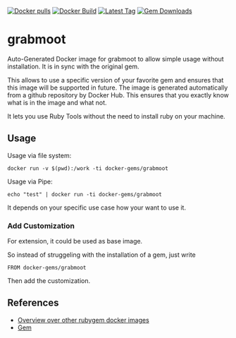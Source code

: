 [![Docker pulls](https://img.shields.io/docker/pulls/rubygem/grabmoot.svg)](https://hub.docker.com/r/rubygem/grabmoot/)
[![Docker Build](https://img.shields.io/docker/automated/rubygem/grabmoot.svg)](https://hub.docker.com/r/rubygem/grabmoot/)
[![Latest Tag](https://img.shields.io/github/tag/docker-rubygem/grabmoot.svg)](https://hub.docker.com/r/rubygem/grabmoot/)
[![Gem Downloads](https://img.shields.io/gem/dt/grabmoot.svg)](https://rubygems.org/gems/grabmoot/)
# grabmoot

Auto-Generated Docker image for grabmoot to allow simple usage without installation.
It is in sync with the original gem.

This allows to use a specific version of your favorite gem and ensures that this image will be supported in future.
The image is generated automatically from a github repository by Docker Hub.
This ensures that you exactly know what is in the image and what not.

It lets you use Ruby Tools without the need to install ruby on your machine.

## Usage

Usage via file system:

`docker run -v $(pwd):/work -ti docker-gems/grabmoot`

Usage via Pipe:

`echo "test" | docker run -ti docker-gems/grabmoot`

It depends on your specific use case how your want to use it.

### Add Customization

For extension, it could be used as base image.

So instead of struggeling with the installation of a gem, just write

`FROM docker-gems/grabmoot`

Then add the customization.

## References

 - [Overview over other rubygem docker images](https://github.com/thinkbot/docker-rubygem)
 - [Gem](https://rubygems.org/gems/grabmoot/)
